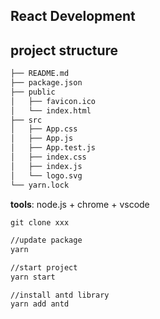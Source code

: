 ## React Development



## project structure

```markdown
├── README.md
├── package.json
├── public
│   ├── favicon.ico
│   └── index.html
├── src
│   ├── App.css
│   ├── App.js
│   ├── App.test.js
│   ├── index.css
│   ├── index.js
│   └── logo.svg
└── yarn.lock
```



**tools**: node.js + chrome + vscode

```markdown
git clone xxx
```

```markdown
//update package
yarn
```

```markdown
//start project
yarn start
```

```
//install antd library
yarn add antd
```

